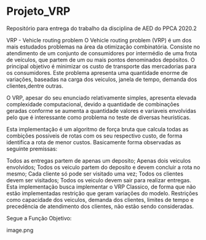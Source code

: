 # Projeto_VRP
Repositório para entrega do trabalho da disciplina de AED do PPCA 2020.2

VRP - Vehicle routing problem
O Vehicle routing problem (VRP) é um dos mais estudados problemas na área da otimização combinatória. Consiste no atendimento de um conjunto de consumidores por intermédio de uma frota de veículos, que partem de um ou mais pontos denominados depósitos. O principal objetivo é minimizar os custo de transporte das mercadorias para os consumidores. Este problema apresenta uma quantidade enorme de variações, baseadas na carga dos veiculos, janela de tempo, demanda dos clientes,dentre outras.

O VRP, apesar do seu enunciado relativamente simples, apresenta elevada complexidade computacional, devido a quantidade de combinações geradas conforme se aumenta a quantidade valores e variaveis envolvidas pelo que é interessante como problema no teste de diversas heurísticas.

Esta implementação é um algoritmo de força bruta que calcula todas as combições possiveis de rotas com os seu respectivo custo, de forma identifica a rota de menor custos. Basicamente forma observadas as seguinte premissas:

Todos as entregas partem de apenas um deposito;
Apenas dois veiculos envolvidos;
Todos os veiculo partem do deposito e devem concluir a rota no mesmo;
Cada cliente só pode ser visitado uma vez;
Todos os clientes devem ser visitados;
Todos os veiculo devem sair para realizar entregas.
Esta implementação busca implementar o VRP Classico, de forma que não estão implementadas restrição que geram variações do modelo. Restrições como capacidade dos veiculos, demanda dos clientes, limites de tempo e precedência de atendimento dos clientes, não estão sendo consideradas.

Segue a Função Objetivo:

image.png
